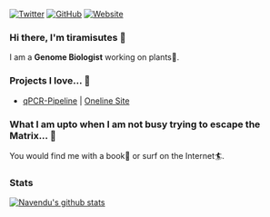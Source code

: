 [![Twitter](https://img.shields.io/twitter/follow/hopetogy?style=flat-square&logo=twitter)](https://twitter.com/hopetogy)
[![GitHub](https://img.shields.io/badge/GitHub-tiramisutes-lightgrey?style=flat-square&logo=github)](https://github.com/tiramisutes)
[![Website](https://img.shields.io/badge/Website-tiramisutes-red?style=flat-square)](http://tiramisutes.github.io/)
</br>

### Hi there, I'm tiramisutes 👋

I am a **Genome Biologist** working on plants🌳.

### Projects I love... 🥰
- [qPCR-Pipeline](https://github.com/tiramisutes/qPCR-Pipeline) | [Oneline Site](https://ihope.shinyapps.io/qRT-PCR-Pipeline/)

### What I am upto when I am not busy trying to escape the Matrix... 🕺

You would find me with a book📖 or surf on the Internet🏄.

### Stats

[![Navendu's github stats](https://github-readme-stats.vercel.app/api?username=tiramisutes)](https://github.com/anuraghazra/github-readme-stats)

